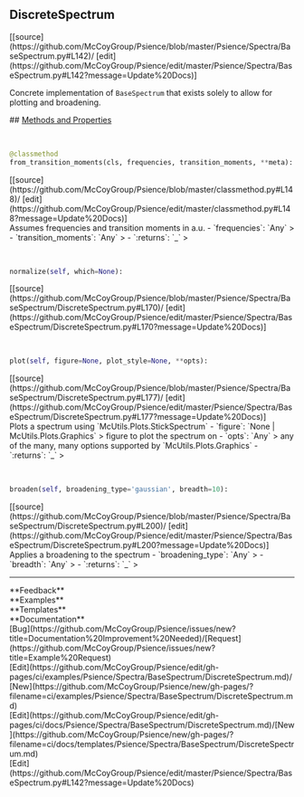 ## <a id="Psience.Spectra.BaseSpectrum.DiscreteSpectrum">DiscreteSpectrum</a> 

<div class="docs-source-link" markdown="1">
[[source](https://github.com/McCoyGroup/Psience/blob/master/Psience/Spectra/BaseSpectrum.py#L142)/
[edit](https://github.com/McCoyGroup/Psience/edit/master/Psience/Spectra/BaseSpectrum.py#L142?message=Update%20Docs)]
</div>

Concrete implementation of `BaseSpectrum` that exists
solely to allow for plotting and broadening.







<div class="collapsible-section">
 <div class="collapsible-section collapsible-section-header" markdown="1">
## <a class="collapse-link" data-toggle="collapse" href="#methods" markdown="1"> Methods and Properties</a> <a class="float-right" data-toggle="collapse" href="#methods"><i class="fa fa-chevron-down"></i></a>
 </div>
 <div class="collapsible-section collapsible-section-body collapse show" id="methods" markdown="1">
 
<a id="Psience.Spectra.BaseSpectrum.DiscreteSpectrum.from_transition_moments" class="docs-object-method">&nbsp;</a> 
```python
@classmethod
from_transition_moments(cls, frequencies, transition_moments, **meta): 
```
<div class="docs-source-link" markdown="1">
[[source](https://github.com/McCoyGroup/Psience/blob/master/classmethod.py#L148)/
[edit](https://github.com/McCoyGroup/Psience/edit/master/classmethod.py#L148?message=Update%20Docs)]
</div>
Assumes frequencies and transition moments in a.u.
  - `frequencies`: `Any`
    > 
  - `transition_moments`: `Any`
    > 
  - `:returns`: `_`
    >


<a id="Psience.Spectra.BaseSpectrum.DiscreteSpectrum.normalize" class="docs-object-method">&nbsp;</a> 
```python
normalize(self, which=None): 
```
<div class="docs-source-link" markdown="1">
[[source](https://github.com/McCoyGroup/Psience/blob/master/Psience/Spectra/BaseSpectrum/DiscreteSpectrum.py#L170)/
[edit](https://github.com/McCoyGroup/Psience/edit/master/Psience/Spectra/BaseSpectrum/DiscreteSpectrum.py#L170?message=Update%20Docs)]
</div>


<a id="Psience.Spectra.BaseSpectrum.DiscreteSpectrum.plot" class="docs-object-method">&nbsp;</a> 
```python
plot(self, figure=None, plot_style=None, **opts): 
```
<div class="docs-source-link" markdown="1">
[[source](https://github.com/McCoyGroup/Psience/blob/master/Psience/Spectra/BaseSpectrum/DiscreteSpectrum.py#L177)/
[edit](https://github.com/McCoyGroup/Psience/edit/master/Psience/Spectra/BaseSpectrum/DiscreteSpectrum.py#L177?message=Update%20Docs)]
</div>
Plots a spectrum using `McUtils.Plots.StickSpectrum`
  - `figure`: `None | McUtils.Plots.Graphics`
    > figure to plot the spectrum on
  - `opts`: `Any`
    > any of the many, many options supported by `McUtils.Plots.Graphics`
  - `:returns`: `_`
    >


<a id="Psience.Spectra.BaseSpectrum.DiscreteSpectrum.broaden" class="docs-object-method">&nbsp;</a> 
```python
broaden(self, broadening_type='gaussian', breadth=10): 
```
<div class="docs-source-link" markdown="1">
[[source](https://github.com/McCoyGroup/Psience/blob/master/Psience/Spectra/BaseSpectrum/DiscreteSpectrum.py#L200)/
[edit](https://github.com/McCoyGroup/Psience/edit/master/Psience/Spectra/BaseSpectrum/DiscreteSpectrum.py#L200?message=Update%20Docs)]
</div>
Applies a broadening to the spectrum
  - `broadening_type`: `Any`
    > 
  - `breadth`: `Any`
    > 
  - `:returns`: `_`
    >
 </div>
</div>












---


<div markdown="1" class="text-secondary">
<div class="container">
  <div class="row">
   <div class="col" markdown="1">
**Feedback**   
</div>
   <div class="col" markdown="1">
**Examples**   
</div>
   <div class="col" markdown="1">
**Templates**   
</div>
   <div class="col" markdown="1">
**Documentation**   
</div>
   <div class="col" markdown="1">
   
</div>
   <div class="col" markdown="1">
   
</div>
   <div class="col" markdown="1">
   
</div>
</div>
  <div class="row">
   <div class="col" markdown="1">
[Bug](https://github.com/McCoyGroup/Psience/issues/new?title=Documentation%20Improvement%20Needed)/[Request](https://github.com/McCoyGroup/Psience/issues/new?title=Example%20Request)   
</div>
   <div class="col" markdown="1">
[Edit](https://github.com/McCoyGroup/Psience/edit/gh-pages/ci/examples/Psience/Spectra/BaseSpectrum/DiscreteSpectrum.md)/[New](https://github.com/McCoyGroup/Psience/new/gh-pages/?filename=ci/examples/Psience/Spectra/BaseSpectrum/DiscreteSpectrum.md)   
</div>
   <div class="col" markdown="1">
[Edit](https://github.com/McCoyGroup/Psience/edit/gh-pages/ci/docs/Psience/Spectra/BaseSpectrum/DiscreteSpectrum.md)/[New](https://github.com/McCoyGroup/Psience/new/gh-pages/?filename=ci/docs/templates/Psience/Spectra/BaseSpectrum/DiscreteSpectrum.md)   
</div>
   <div class="col" markdown="1">
[Edit](https://github.com/McCoyGroup/Psience/edit/master/Psience/Spectra/BaseSpectrum.py#L142?message=Update%20Docs)   
</div>
   <div class="col" markdown="1">
   
</div>
   <div class="col" markdown="1">
   
</div>
   <div class="col" markdown="1">
   
</div>
</div>
</div>
</div>